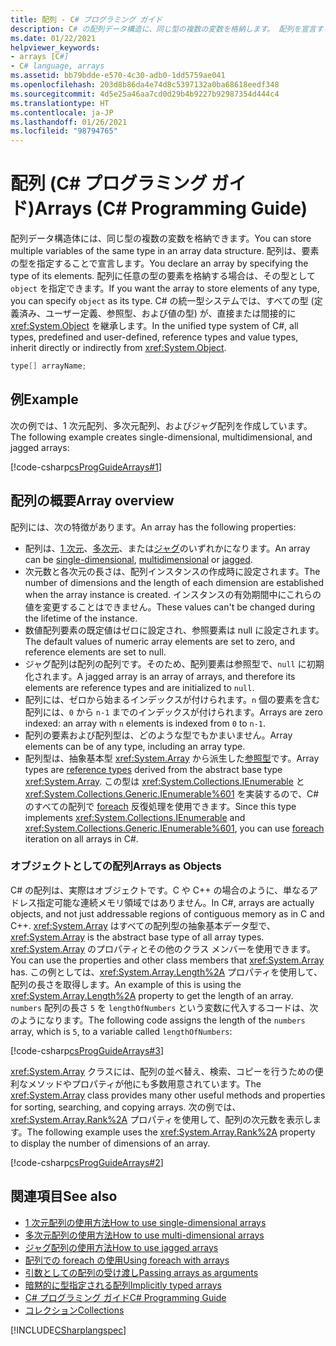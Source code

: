 ```yaml
---
title: 配列 - C# プログラミング ガイド
description: C# の配列データ構造に、同じ型の複数の変数を格納します。 配列を宣言するには、型を指定するか、任意の型を格納する場合は Object を指定します。
ms.date: 01/22/2021
helpviewer_keywords:
- arrays [C#]
- C# language, arrays
ms.assetid: bb79bdde-e570-4c30-adb0-1dd5759ae041
ms.openlocfilehash: 203d8b86da4e74d8c5397132a0ba68618eedf348
ms.sourcegitcommit: 4d5e25a46aa7cd0d29b4b9227b92987354d444c4
ms.translationtype: HT
ms.contentlocale: ja-JP
ms.lasthandoff: 01/26/2021
ms.locfileid: "98794765"
---
```

# <a name="arrays-c-programming-guide"></a><span data-ttu-id="fa748-104">配列 (C# プログラミング ガイド)</span><span class="sxs-lookup"><span data-stu-id="fa748-104">Arrays (C# Programming Guide)</span></span>

<span data-ttu-id="fa748-105">配列データ構造体には、同じ型の複数の変数を格納できます。</span><span class="sxs-lookup"><span data-stu-id="fa748-105">You can store multiple variables of the same type in an array data structure.</span></span> <span data-ttu-id="fa748-106">配列は、要素の型を指定することで宣言します。</span><span class="sxs-lookup"><span data-stu-id="fa748-106">You declare an array by specifying the type of its elements.</span></span> <span data-ttu-id="fa748-107">配列に任意の型の要素を格納する場合は、その型として `object` を指定できます。</span><span class="sxs-lookup"><span data-stu-id="fa748-107">If you want the array to store elements of any type, you can specify `object` as its type.</span></span> <span data-ttu-id="fa748-108">C# の統一型システムでは、すべての型 (定義済み、ユーザー定義、参照型、および値の型) が、直接または間接的に <xref:System.Object> を継承します。</span><span class="sxs-lookup"><span data-stu-id="fa748-108">In the unified type system of C#, all types, predefined and user-defined, reference types and value types, inherit directly or indirectly from <xref:System.Object>.</span></span>

```csharp
type[] arrayName;
```

## <a name="example"></a><span data-ttu-id="fa748-109">例</span><span class="sxs-lookup"><span data-stu-id="fa748-109">Example</span></span>

<span data-ttu-id="fa748-110">次の例では、1 次元配列、多次元配列、およびジャグ配列を作成しています。</span><span class="sxs-lookup"><span data-stu-id="fa748-110">The following example creates single-dimensional, multidimensional, and jagged arrays:</span></span>

[!code-csharp[csProgGuideArrays#1](~/samples/snippets/csharp/VS_Snippets_VBCSharp/csProgGuideArrays/CS/Arrays.cs#1)]

## <a name="array-overview"></a><span data-ttu-id="fa748-111">配列の概要</span><span class="sxs-lookup"><span data-stu-id="fa748-111">Array overview</span></span>

<span data-ttu-id="fa748-112">配列には、次の特徴があります。</span><span class="sxs-lookup"><span data-stu-id="fa748-112">An array has the following properties:</span></span>

- <span data-ttu-id="fa748-113">配列は、[1 次元](single-dimensional-arrays.md)、[多次元](multidimensional-arrays.md)、または[ジャグ](jagged-arrays.md)のいずれかになります。</span><span class="sxs-lookup"><span data-stu-id="fa748-113">An array can be [single-dimensional](single-dimensional-arrays.md), [multidimensional](multidimensional-arrays.md) or [jagged](jagged-arrays.md).</span></span>
- <span data-ttu-id="fa748-114">次元数と各次元の長さは、配列インスタンスの作成時に設定されます。</span><span class="sxs-lookup"><span data-stu-id="fa748-114">The number of dimensions and the length of each dimension are established when the array instance is created.</span></span> <span data-ttu-id="fa748-115">インスタンスの有効期間中にこれらの値を変更することはできません。</span><span class="sxs-lookup"><span data-stu-id="fa748-115">These values can't be changed during the lifetime of the instance.</span></span>
- <span data-ttu-id="fa748-116">数値配列要素の既定値はゼロに設定され、参照要素は null に設定されます。</span><span class="sxs-lookup"><span data-stu-id="fa748-116">The default values of numeric array elements are set to zero, and reference elements are set to null.</span></span>
- <span data-ttu-id="fa748-117">ジャグ配列は配列の配列です。そのため、配列要素は参照型で、`null` に初期化されます。</span><span class="sxs-lookup"><span data-stu-id="fa748-117">A jagged array is an array of arrays, and therefore its elements are reference types and are initialized to `null`.</span></span>
- <span data-ttu-id="fa748-118">配列には、ゼロから始まるインデックスが付けられます。`n` 個の要素を含む配列には、`0` から `n-1` までのインデックスが付けられます。</span><span class="sxs-lookup"><span data-stu-id="fa748-118">Arrays are zero indexed: an array with `n` elements is indexed from `0` to `n-1`.</span></span>
- <span data-ttu-id="fa748-119">配列の要素および配列型は、どのような型でもかまいません。</span><span class="sxs-lookup"><span data-stu-id="fa748-119">Array elements can be of any type, including an array type.</span></span>
- <span data-ttu-id="fa748-120">配列型は、抽象基本型 <xref:System.Array> から派生した[参照型](../../language-reference/keywords/reference-types.md)です。</span><span class="sxs-lookup"><span data-stu-id="fa748-120">Array types are [reference types](../../language-reference/keywords/reference-types.md) derived from the abstract base type <xref:System.Array>.</span></span> <span data-ttu-id="fa748-121">この型は <xref:System.Collections.IEnumerable> と <xref:System.Collections.Generic.IEnumerable%601> を実装するので、C# のすべての配列で [foreach](../../language-reference/keywords/foreach-in.md) 反復処理を使用できます。</span><span class="sxs-lookup"><span data-stu-id="fa748-121">Since this type implements <xref:System.Collections.IEnumerable> and <xref:System.Collections.Generic.IEnumerable%601>, you can use [foreach](../../language-reference/keywords/foreach-in.md) iteration on all arrays in C#.</span></span>

### <a name="arrays-as-objects"></a><span data-ttu-id="fa748-122">オブジェクトとしての配列</span><span class="sxs-lookup"><span data-stu-id="fa748-122">Arrays as Objects</span></span>

<span data-ttu-id="fa748-123">C# の配列は、実際はオブジェクトです。C や C++ の場合のように、単なるアドレス指定可能な連続メモリ領域ではありません。</span><span class="sxs-lookup"><span data-stu-id="fa748-123">In C#, arrays are actually objects, and not just addressable regions of contiguous memory as in C and C++.</span></span> <span data-ttu-id="fa748-124"><xref:System.Array> はすべての配列型の抽象基本データ型で、</span><span class="sxs-lookup"><span data-stu-id="fa748-124"><xref:System.Array> is the abstract base type of all array types.</span></span> <span data-ttu-id="fa748-125"><xref:System.Array> のプロパティとその他のクラス メンバーを使用できます。</span><span class="sxs-lookup"><span data-stu-id="fa748-125">You can use the properties and other class members that <xref:System.Array> has.</span></span> <span data-ttu-id="fa748-126">この例としては、<xref:System.Array.Length%2A> プロパティを使用して、配列の長さを取得します。</span><span class="sxs-lookup"><span data-stu-id="fa748-126">An example of this is using the <xref:System.Array.Length%2A> property to get the length of an array.</span></span> <span data-ttu-id="fa748-127">`numbers` 配列の長さ `5` を `lengthOfNumbers` という変数に代入するコードは、次のようになります。</span><span class="sxs-lookup"><span data-stu-id="fa748-127">The following code assigns the length of the `numbers` array, which is `5`, to a variable called `lengthOfNumbers`:</span></span>

[!code-csharp[csProgGuideArrays#3](~/samples/snippets/csharp/VS_Snippets_VBCSharp/csProgGuideArrays/CS/Arrays.cs#3)]

<span data-ttu-id="fa748-128"><xref:System.Array> クラスには、配列の並べ替え、検索、コピーを行うための便利なメソッドやプロパティが他にも多数用意されています。</span><span class="sxs-lookup"><span data-stu-id="fa748-128">The <xref:System.Array> class provides many other useful methods and properties for sorting, searching, and copying arrays.</span></span> <span data-ttu-id="fa748-129">次の例では、<xref:System.Array.Rank%2A> プロパティを使用して、配列の次元数を表示します。</span><span class="sxs-lookup"><span data-stu-id="fa748-129">The following example uses the <xref:System.Array.Rank%2A> property to display the number of dimensions of an array.</span></span>

[!code-csharp[csProgGuideArrays#2](~/samples/snippets/csharp/VS_Snippets_VBCSharp/csProgGuideArrays/CS/Arrays.cs#2)]

## <a name="see-also"></a><span data-ttu-id="fa748-130">関連項目</span><span class="sxs-lookup"><span data-stu-id="fa748-130">See also</span></span>

- [<span data-ttu-id="fa748-131">1 次元配列の使用方法</span><span class="sxs-lookup"><span data-stu-id="fa748-131">How to use single-dimensional arrays</span></span>](single-dimensional-arrays.md)
- [<span data-ttu-id="fa748-132">多次元配列の使用方法</span><span class="sxs-lookup"><span data-stu-id="fa748-132">How to use multi-dimensional arrays</span></span>](multidimensional-arrays.md)
- [<span data-ttu-id="fa748-133">ジャグ配列の使用方法</span><span class="sxs-lookup"><span data-stu-id="fa748-133">How to use jagged arrays</span></span>](jagged-arrays.md)
- [<span data-ttu-id="fa748-134">配列での foreach の使用</span><span class="sxs-lookup"><span data-stu-id="fa748-134">Using foreach with arrays</span></span>](using-foreach-with-arrays.md)
- [<span data-ttu-id="fa748-135">引数としての配列の受け渡し</span><span class="sxs-lookup"><span data-stu-id="fa748-135">Passing arrays as arguments</span></span>](passing-arrays-as-arguments.md)
- [<span data-ttu-id="fa748-136">暗黙的に型指定される配列</span><span class="sxs-lookup"><span data-stu-id="fa748-136">Implicitly typed arrays</span></span>](implicitly-typed-arrays.md)
- [<span data-ttu-id="fa748-137">C# プログラミング ガイド</span><span class="sxs-lookup"><span data-stu-id="fa748-137">C# Programming Guide</span></span>](../index.md)
- [<span data-ttu-id="fa748-138">コレクション</span><span class="sxs-lookup"><span data-stu-id="fa748-138">Collections</span></span>](../concepts/collections.md)

[!INCLUDE[CSharplangspec](~/includes/csharplangspec-md.md)]
